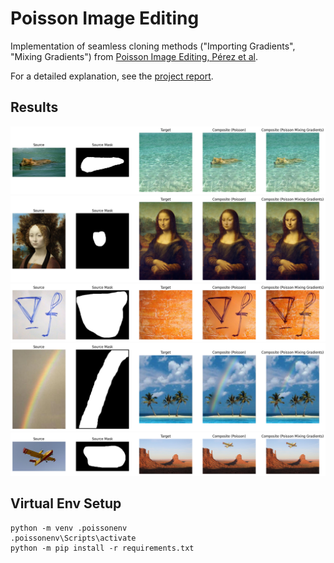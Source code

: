 

# Poisson Image Editing

Implementation of seamless cloning methods ("Importing Gradients", "Mixing Gradients") from [Poisson Image Editing, Pérez et al](https://www.cs.jhu.edu/~misha/ReadingSeminar/Papers/Perez03.pdf).

For a detailed explanation, see the [project report](report/report_en.pdf).

## Results
![bear](report/insertion_bear.png)
![ginevra](report/ginevra_insertion.png)
![equation](report/holes_equation.png)
![rainbow](report/rainbow_transparent.png)
![canadair](report/canadair_insertion.png)

## Virtual Env Setup
```
python -m venv .poissonenv
.poissonenv\Scripts\activate
python -m pip install -r requirements.txt
```